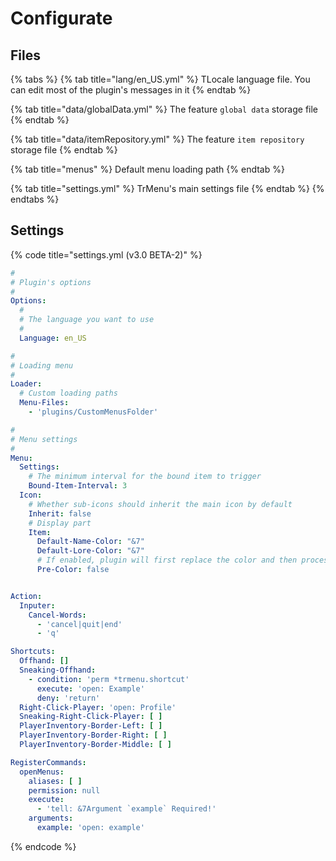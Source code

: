 # Configurate

## Files

{% tabs %}
{% tab title="lang/en\_US.yml" %}
TLocale language file. You can edit most of the plugin's messages in it
{% endtab %}

{% tab title="data/globalData.yml" %}
The feature `global data` storage file
{% endtab %}

{% tab title="data/itemRepository.yml" %}
The feature `item repository` storage file
{% endtab %}

{% tab title="menus" %}
Default menu loading path
{% endtab %}

{% tab title="settings.yml" %}
TrMenu's main settings file
{% endtab %}
{% endtabs %}

## Settings

{% code title="settings.yml \(v3.0 BETA-2\)" %}
```yaml
#
# Plugin's options
#
Options:
  #
  # The language you want to use
  #
  Language: en_US

#
# Loading menu
#
Loader:
  # Custom loading paths
  Menu-Files:
    - 'plugins/CustomMenusFolder'

#
# Menu settings
#
Menu:
  Settings:
    # The minimum interval for the bound item to trigger
    Bound-Item-Interval: 3
  Icon:
    # Whether sub-icons should inherit the main icon by default
    Inherit: false
    # Display part
    Item:
      Default-Name-Color: "&7"
      Default-Lore-Color: "&7"
      # If enabled, plugin will first replace the color and then process the functions
      Pre-Color: false


Action:
  Inputer:
    Cancel-Words:
      - 'cancel|quit|end'
      - 'q'

Shortcuts:
  Offhand: []
  Sneaking-Offhand:
    - condition: 'perm *trmenu.shortcut'
      execute: 'open: Example'
      deny: 'return'
  Right-Click-Player: 'open: Profile'
  Sneaking-Right-Click-Player: [ ]
  PlayerInventory-Border-Left: [ ]
  PlayerInventory-Border-Right: [ ]
  PlayerInventory-Border-Middle: [ ]

RegisterCommands:
  openMenus:
    aliases: [ ]
    permission: null
    execute:
      - 'tell: &7Argument `example` Required!'
    arguments:
      example: 'open: example'
```
{% endcode %}



